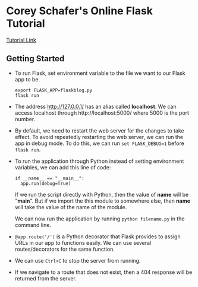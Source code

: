 # Corey Schafer's Online Flask Tutorial
[Tutorial Link](https://www.youtube.com/watch?v=MwZwr5Tvyxo&list=PL-osiE80TeTs4UjLw5MM6OjgkjFeUxCYH&index=1)

## Getting Started

* To run Flask, set environment variable to the file we want to our Flask app to be.

      export FLASK_APP=flaskblog.py
      flask run

* The address http://127.0.0.1/ has an alias called **localhost**. We can access localhost through http://localhost:5000/ where 5000 is the port number.

* By default, we need to restart the web server for the changes to take effect. To avoid repeatedly restarting the web server, we can run the app in debug mode. To do this, we can run `set FLASK_DEBUG=1` before `flask run`.

* To run the application through Python instead of setting environment variables, we can add this line of code:

      if __name__ == "__main__":
        app.run(debug=True)

  If we run the script directly with Python, then the value of __name__ will be "__main__". But if we import the this module to somewhere else, then __name__ will take the value of the name of the module.

  We can now run the application by running `python filename.py` in the command line.

* `@app.route('/')` is a Python decorator that Flask provides to assign URLs in our app to functions easily. We can use several routes/decorators for the same function.

* We can use `Ctrl+C` to stop the server from running.

* If we navigate to a route that does not exist, then a 404 response will be returned from the server.

